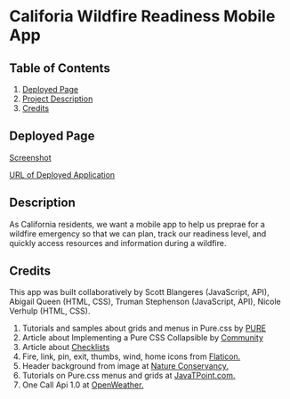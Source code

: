 # Califoria Wildfire Readiness Mobile App

## Table of Contents
1. [Deployed Page](#deployed-page)
2. [Project Description](#project-description)
3. [Credits](#credits)


## Deployed Page
[Screenshot](./Assets/Images/deployed-page.png)

[URL of Deployed Application](https://nverhulp.github.io/wildfire-app/)


## Description
As California residents, we want a mobile app to help us preprae for a wildfire emergency so that we can plan, track our readiness level, and quickly access resources and information during a wildfire. 


## Credits
This app was built collaboratively by Scott Blangeres (JavaScript, API), Abigail Queen (HTML, CSS), Truman Stephenson (JavaScript, API), Nicole Verhulp (HTML, CSS). 
1. Tutorials and samples about grids and menus in Pure.css by [PURE](https://purecss.io/)
2. Article about Implementing a Pure CSS Collapsible by [Community](https://www.digitalocean.com/community/tutorials/css-collapsible)
3. Article about [Checklists](https://medium.com/claritydesignsystem/pure-css-accessible-checkboxes-and-radios-buttons-54063e759bb3)
4. Fire, link, pin, exit, thumbs, wind, home icons from [Flaticon.](https://flaticon.com) 
5. Header background from image at [Nature Conservancy.](https://www.nature.org/en-us/about-us/where-we-work/united-states/california/stories-in-california/californias-wildfire-future/)
6. Tutorials on Pure.css menus and grids at [JavaTPoint.com.](https://www.javatpoint.com/pure-css-tutorial)
7. One Call Api 1.0 at [OpenWeather.](https://openweathermap.org/api/one-call-api)


